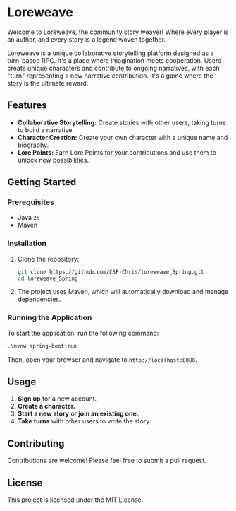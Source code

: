 # Loreweave

Welcome to Loreweave, the community story weaver! Where every player is an author, and every story is a legend woven together.

Loreweave is a unique collaborative storytelling platform designed as a turn-based RPG. It's a place where imagination meets cooperation. Users create unique characters and contribute to ongoing narratives, with each "turn" representing a new narrative contribution. It's a game where the story is the ultimate reward.

## Features

*   **Collaborative Storytelling:** Create stories with other users, taking turns to build a narrative.
*   **Character Creation:** Create your own character with a unique name and biography.
*   **Lore Points:** Earn Lore Points for your contributions and use them to unlock new possibilities.

## Getting Started

### Prerequisites

*   Java `25`
*   Maven

### Installation

1.  Clone the repository:
    ```bash
    git clone https://github.com/CSP-Chris/loreweave_Spring.git
    cd loreweave_Spring
    ```
2.  The project uses Maven, which will automatically download and manage dependencies.

### Running the Application

To start the application, run the following command:

```bash
.\mvnw spring-boot:run  
```

Then, open your browser and navigate to `http://localhost:8080`.

## Usage

1.  **Sign up** for a new account.
2.  **Create a character.**
3.  **Start a new story** or **join an existing one.**
4.  **Take turns** with other users to write the story.

## Contributing

Contributions are welcome! Please feel free to submit a pull request.

## License

This project is licensed under the MIT License.
